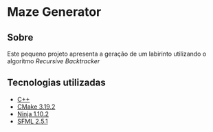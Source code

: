 # Maze Generator

## Sobre
Este pequeno projeto apresenta a geração de um labirinto utilizando o algoritmo *Recursive Backtracker*

## Tecnologias utilizadas
- [C++](https://en.cppreference.com/w/)
- [CMake 3.19.2](https://cmake.org/)
- [Ninja 1.10.2](https://ninja-build.org/)
- [SFML 2.5.1](https://www.sfml-dev.org/)